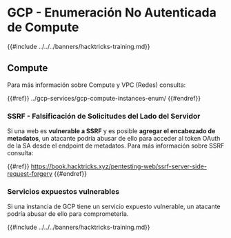 # GCP - Enumeración No Autenticada de Compute

{{#include ../../../banners/hacktricks-training.md}}

## Compute

Para más información sobre Compute y VPC (Redes) consulta:

{{#ref}}
../gcp-services/gcp-compute-instances-enum/
{{#endref}}

### SSRF - Falsificación de Solicitudes del Lado del Servidor

Si una web es **vulnerable a SSRF** y es posible **agregar el encabezado de metadatos**, un atacante podría abusar de ello para acceder al token OAuth de la SA desde el endpoint de metadatos. Para más información sobre SSRF consulta:

{{#ref}}
https://book.hacktricks.xyz/pentesting-web/ssrf-server-side-request-forgery
{{#endref}}

### Servicios expuestos vulnerables

Si una instancia de GCP tiene un servicio expuesto vulnerable, un atacante podría abusar de ello para comprometerla.

{{#include ../../../banners/hacktricks-training.md}}
